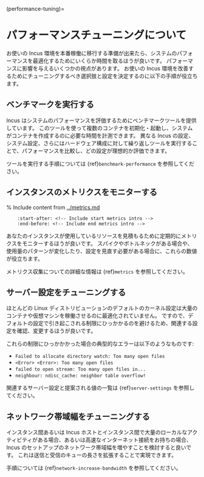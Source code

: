(performance-tuning)=
# パフォーマンスチューニングについて

お使いの Incus 環境を本番稼働に移行する準備が出来たら、システムのパフォーマンスを最適化するためにいくらか時間を取るほうが良いです。
パフォーマンスに影響を与えるいくつかの視点があります。
お使いの Incus 環境を改善するためにチューニングするべき選択肢と設定を決定するのに以下の手順が役立ちます。

## ベンチマークを実行する

Incus はシステムのパフォーマンスを評価するためにベンチマークツールを提供しています。
このツールを使って複数のコンテナを初期化・起動し、システムがコンテナを作成するのに必要な時間を計測できます。
異なる Incus の設定、システム設定、さらにはハードウェア構成に対して繰り返しツールを実行することで、パフォーマンスを比較し、どの設定が理想的か評価できます。

ツールを実行する手順については {ref}`benchmark-performance` を参照してください。

## インスタンスのメトリクスをモニターする

% Include content from [../metrics.md](../metrics.md)
```{include} ../metrics.md
    :start-after: <!-- Include start metrics intro -->
    :end-before: <!-- Include end metrics intro -->
```

あなたのインスタンスが使用しているリソースを見積もるために定期的にメトリクスをモニターするほうが良いです。
スパイクやボトルネックがある場合や、使用量のパターンが変化したり、設定を見直す必要がある場合に、これらの数値が役立ちます。

メトリクス収集についての詳細な情報は {ref}`metrics` を参照してください。

## サーバー設定をチューニングする

ほとんどの Linux ディストリビューションのデフォルトのカーネル設定は大量のコンテナや仮想マシンを稼働させるのに最適化されていません。
ですので、デフォルトの設定で引き起こされる制限にひっかかるのを避けるため、関連する設定を確認、変更するほうが良いです。

これらの制限にひっかかかった場合の典型的なエラーは以下のようなものです:

* `Failed to allocate directory watch: Too many open files`
* `<Error> <Error>: Too many open files`
* `failed to open stream: Too many open files in...`
* `neighbour: ndisc_cache: neighbor table overflow!`

関連するサーバー設定と提案される値の一覧は {ref}`server-settings` を参照してください。

## ネットワーク帯域幅をチューニングする

インスタンス間あるいは Incus ホストとインスタンス間で大量のローカルなアクティビティがある場合、あるいは高速なインターネット接続をお持ちの場合、 Incus のセットアップのネットワーク帯域幅を増やすことを検討すると良いです。
これは送信と受信のキューの長さを拡張することで実現できます。

手順については {ref}`network-increase-bandwidth` を参照してください。
